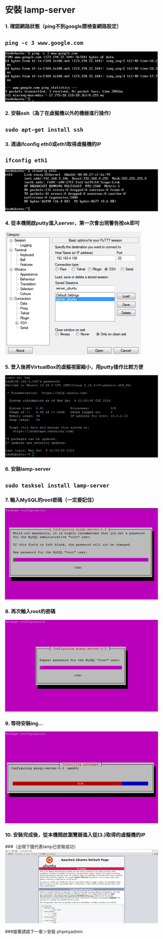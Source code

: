 # **安裝 lamp-server**


### 1. 確認網路狀態（ping不到google請檢查網路設定）
## ```ping -c 3 www.google.com```
![](../img/inst_part1/part1_1.png)

### 2. 安裝ssh（為了在虛擬機以外的機器進行操作）
## ```sudo apt-get install ssh```

### 3. 透過ifconfig eth0或eth1取得虛擬機的IP
## ```ifconfig eth1```
![](../img/inst_part1/part1_2.png)

### 4. 從本機開啟putty進入server，第一次會出現警告按ok即可
![](../img/inst_part1/part1_3.png)

### 5. 登入後將VirtualBox的虛擬視窗縮小，用putty操作比較方便
![](../img/inst_part1/part1_4.png)

### 6. 安裝lamp-server
## ```sudo tasksel install lamp-server```

### 7. 輸入MySQL的root密碼（一定要記住）
![](../img/inst_part1/part1_5.png)

### 8. 再次輸入root的密碼
![](../img/inst_part1/part1_6.png)

### 9. 等待安裝ing…
![](../img/inst_part1/part1_7.png)

### 10. 安裝完成後，從本機開啟瀏覽器進入從(3.)取得的虛擬機的IP
###（出現下圖代表lamp已安裝成功）
![](../img/inst_part1/part1_8.png)

###接著請跳下一章＞安裝 phpmyadmin